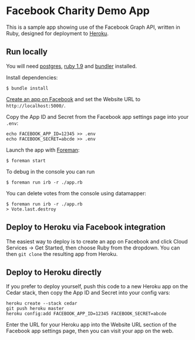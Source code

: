 Facebook Charity Demo App
==================================

This is a sample app showing use of the Facebook Graph API, written in Ruby, designed for deployment to [Heroku](http://www.heroku.com/).

Run locally
-----------

You will need [postgres](http://postgresapp.com/), [ruby 1.9](http://www.ruby-lang.org/en/downloads/) and [bundler](http://gembundler.com/) installed.

Install dependencies:

    $ bundle install

[Create an app on Facebook](https://developers.facebook.com/apps) and set the Website URL to `http://localhost:5000/`.

Copy the App ID and Secret from the Facebook app settings page into your `.env`:

    echo FACEBOOK_APP_ID=12345 >> .env
    echo FACEBOOK_SECRET=abcde >> .env

Launch the app with [Foreman](http://blog.daviddollar.org/2011/05/06/introducing-foreman.html):

    $ foreman start


To debug in the console you can run

    $ foreman run irb -r ./app.rb

You can delete votes from the console using datamapper:

    $ foreman run irb -r ./app.rb
    > Vote.last.destroy


Deploy to Heroku via Facebook integration
-----------------------------------------

The easiest way to deploy is to create an app on Facebook and click Cloud Services -> Get Started, then choose Ruby from the dropdown.  You can then `git clone` the resulting app from Heroku.

Deploy to Heroku directly
-------------------------

If you prefer to deploy yourself, push this code to a new Heroku app on the Cedar stack, then copy the App ID and Secret into your config vars:

    heroku create --stack cedar
    git push heroku master
    heroku config:add FACEBOOK_APP_ID=12345 FACEBOOK_SECRET=abcde

Enter the URL for your Heroku app into the Website URL section of the Facebook app settings page, then you can visit your app on the web.

